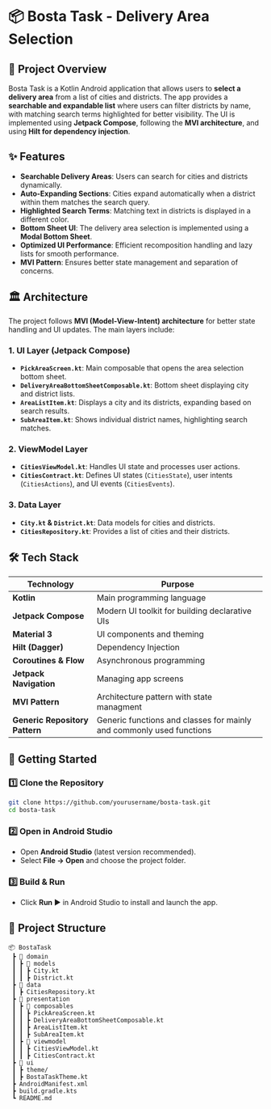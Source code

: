 # 📦 Bosta Task - Delivery Area Selection

## 📌 Project Overview
Bosta Task is a Kotlin Android application that allows users to **select a delivery area** from a list of cities and districts. The app provides a **searchable and expandable list** where users can filter districts by name, with matching search terms highlighted for better visibility. The UI is implemented using **Jetpack Compose**, following the **MVI architecture**, and using **Hilt for dependency injection**.

## ✨ Features
- **Searchable Delivery Areas**: Users can search for cities and districts dynamically.
- **Auto-Expanding Sections**: Cities expand automatically when a district within them matches the search query.
- **Highlighted Search Terms**: Matching text in districts is displayed in a different color.
- **Bottom Sheet UI**: The delivery area selection is implemented using a **Modal Bottom Sheet**.
- **Optimized UI Performance**: Efficient recomposition handling and lazy lists for smooth performance.
- **MVI Pattern**: Ensures better state management and separation of concerns.

## 🏛️ Architecture
The project follows **MVI (Model-View-Intent) architecture** for better state handling and UI updates. The main layers include:

### **1. UI Layer (Jetpack Compose)**
- **`PickAreaScreen.kt`**: Main composable that opens the area selection bottom sheet.
- **`DeliveryAreaBottomSheetComposable.kt`**: Bottom sheet displaying city and district lists.
- **`AreaListItem.kt`**: Displays a city and its districts, expanding based on search results.
- **`SubAreaItem.kt`**: Shows individual district names, highlighting search matches.

### **2. ViewModel Layer**
- **`CitiesViewModel.kt`**: Handles UI state and processes user actions.
- **`CitiesContract.kt`**: Defines UI states (`CitiesState`), user intents (`CitiesActions`), and UI events (`CitiesEvents`).

### **3. Data Layer**
- **`City.kt` & `District.kt`**: Data models for cities and districts.
- **`CitiesRepository.kt`**: Provides a list of cities and their districts.

## 🛠️ Tech Stack
| Technology | Purpose |
|------------|---------|
| **Kotlin** | Main programming language |
| **Jetpack Compose** | Modern UI toolkit for building declarative UIs |
| **Material 3** | UI components and theming |
| **Hilt (Dagger)** | Dependency Injection |
| **Coroutines & Flow** | Asynchronous programming |
| **Jetpack Navigation** | Managing app screens |
| **MVI Pattern** | Architecture pattern with state managment |
| **Generic Repository Pattern** | Generic functions and classes for mainly and commonly used functions |

## 🚀 Getting Started
### **1️⃣ Clone the Repository**
```bash
git clone https://github.com/yourusername/bosta-task.git
cd bosta-task
```

### **2️⃣ Open in Android Studio**
- Open **Android Studio** (latest version recommended).
- Select **File → Open** and choose the project folder.

### **3️⃣ Build & Run**
- Click **Run ▶️** in Android Studio to install and launch the app.

## 📂 Project Structure
```
📦 BostaTask
 ┣ 📂 domain
 ┃ ┣ 📂 models
 ┃ ┃ ┣ City.kt
 ┃ ┃ ┣ District.kt
 ┣ 📂 data
 ┃ ┣ CitiesRepository.kt
 ┣ 📂 presentation
 ┃ ┣ 📂 composables
 ┃ ┃ ┣ PickAreaScreen.kt
 ┃ ┃ ┣ DeliveryAreaBottomSheetComposable.kt
 ┃ ┃ ┣ AreaListItem.kt
 ┃ ┃ ┣ SubAreaItem.kt
 ┃ ┣ 📂 viewmodel
 ┃ ┃ ┣ CitiesViewModel.kt
 ┃ ┃ ┣ CitiesContract.kt
 ┣ 📂 ui
 ┃ ┣ theme/
 ┃ ┣ BostaTaskTheme.kt
 ┣ AndroidManifest.xml
 ┣ build.gradle.kts
 ┗ README.md
```

